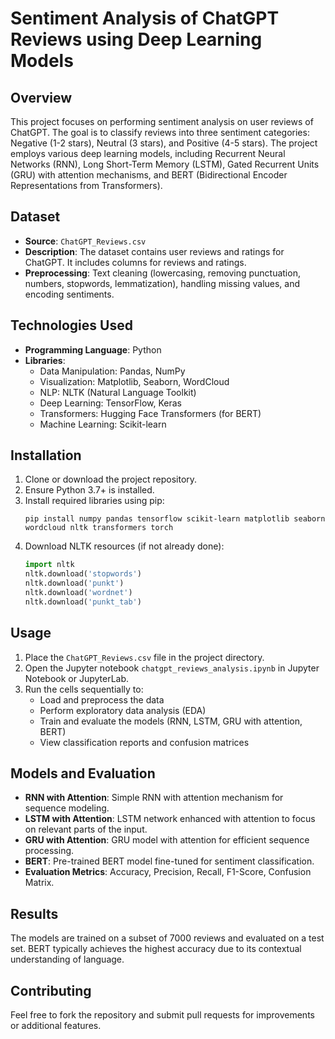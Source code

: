 # Sentiment Analysis of ChatGPT Reviews using Deep Learning Models

## Overview
This project focuses on performing sentiment analysis on user reviews of ChatGPT. The goal is to classify reviews into three sentiment categories: Negative (1-2 stars), Neutral (3 stars), and Positive (4-5 stars). The project employs various deep learning models, including Recurrent Neural Networks (RNN), Long Short-Term Memory (LSTM), Gated Recurrent Units (GRU) with attention mechanisms, and BERT (Bidirectional Encoder Representations from Transformers).

## Dataset
- **Source**: `ChatGPT_Reviews.csv`
- **Description**: The dataset contains user reviews and ratings for ChatGPT. It includes columns for reviews and ratings.
- **Preprocessing**: Text cleaning (lowercasing, removing punctuation, numbers, stopwords, lemmatization), handling missing values, and encoding sentiments.

## Technologies Used
- **Programming Language**: Python
- **Libraries**:
  - Data Manipulation: Pandas, NumPy
  - Visualization: Matplotlib, Seaborn, WordCloud
  - NLP: NLTK (Natural Language Toolkit)
  - Deep Learning: TensorFlow, Keras
  - Transformers: Hugging Face Transformers (for BERT)
  - Machine Learning: Scikit-learn

## Installation
1. Clone or download the project repository.
2. Ensure Python 3.7+ is installed.
3. Install required libraries using pip:
   ```
   pip install numpy pandas tensorflow scikit-learn matplotlib seaborn wordcloud nltk transformers torch
   ```
4. Download NLTK resources (if not already done):
   ```python
   import nltk
   nltk.download('stopwords')
   nltk.download('punkt')
   nltk.download('wordnet')
   nltk.download('punkt_tab')
   ```

## Usage
1. Place the `ChatGPT_Reviews.csv` file in the project directory.
2. Open the Jupyter notebook `chatgpt_reviews_analysis.ipynb` in Jupyter Notebook or JupyterLab.
3. Run the cells sequentially to:
   - Load and preprocess the data
   - Perform exploratory data analysis (EDA)
   - Train and evaluate the models (RNN, LSTM, GRU with attention, BERT)
   - View classification reports and confusion matrices

## Models and Evaluation
- **RNN with Attention**: Simple RNN with attention mechanism for sequence modeling.
- **LSTM with Attention**: LSTM network enhanced with attention to focus on relevant parts of the input.
- **GRU with Attention**: GRU model with attention for efficient sequence processing.
- **BERT**: Pre-trained BERT model fine-tuned for sentiment classification.
- **Evaluation Metrics**: Accuracy, Precision, Recall, F1-Score, Confusion Matrix.

## Results
The models are trained on a subset of 7000 reviews and evaluated on a test set. BERT typically achieves the highest accuracy due to its contextual understanding of language.

## Contributing
Feel free to fork the repository and submit pull requests for improvements or additional features.
